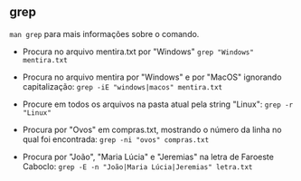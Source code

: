 ## grep
`man grep` para mais informações sobre o comando.

* Procura no arquivo mentira.txt por "Windows"
`grep "Windows" mentira.txt`

* Procura no arquivo mentira por "Windows" e por "MacOS" ignorando capitalização:
`grep -iE "windows|macos" mentira.txt`

* Procure em todos os arquivos na pasta atual pela string "Linux":
`grep -r "Linux"`

* Procura por "Ovos" em compras.txt, mostrando o número da linha no qual foi encontrada:
`grep -ni "ovos" compras.txt`

* Procura por "João", "Maria Lúcia" e "Jeremias" na letra de Faroeste Caboclo:
`grep -E -n "João|Maria Lúcia|Jeremias" letra.txt`

